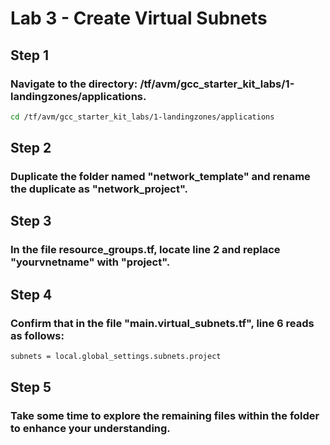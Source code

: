 # Lab 3 - Create Virtual Subnets

## Step 1
### Navigate to the directory: /tf/avm/gcc_starter_kit_labs/1-landingzones/applications.

```bash
cd /tf/avm/gcc_starter_kit_labs/1-landingzones/applications
```

## Step 2
### Duplicate the folder named "network_template" and rename the duplicate as "network_project".

## Step 3
### In the file resource_groups.tf, locate line 2 and replace "yourvnetname" with "project".

## Step 4
### Confirm that in the file "main.virtual_subnets.tf", line 6 reads as follows:

```bash
subnets = local.global_settings.subnets.project
```

## Step 5
### Take some time to explore the remaining files within the folder to enhance your understanding.
